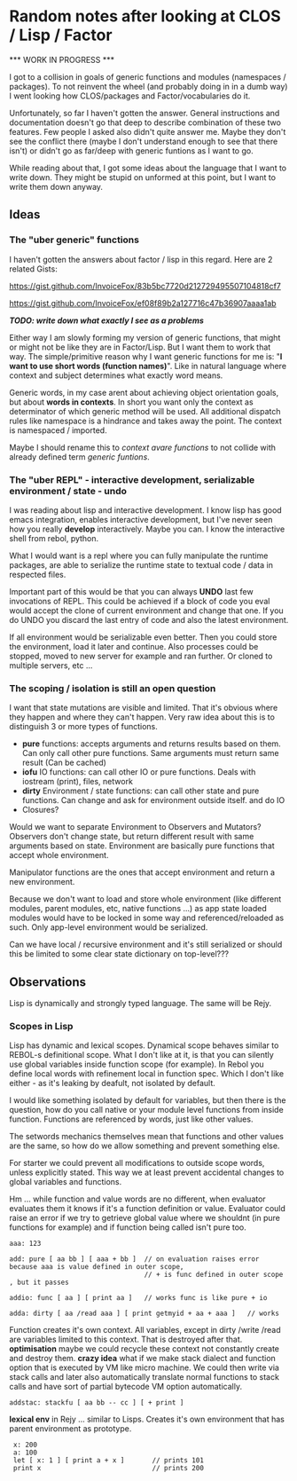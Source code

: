 # Random notes after looking at CLOS / Lisp / Factor

*** WORK IN PROGRESS ***

I got to a collision in goals of generic functions and modules (namespaces / packages). To not reinvent the wheel (and probably doing in in a dumb way) I went looking how CLOS/packages and Factor/vocabularies do it.

Unfortunately, so far I haven't gotten the answer. General instructions and documentation doesn't go that deep to describe combination of these two features. 
Few people I asked also didn't quite answer me. Maybe they don't see the conflict there (maybe I don't understand enough to see
that there isn't) or didn't go as far/deep with generic funtions as I want to go.

While reading about that, I got some ideas about the language that I want to write down. They might be stupid on unformed at this point, but I want to write them down anyway.

## Ideas

### The "uber generic" functions

I haven't gotten the answers about factor / lisp in this regard. Here are 2 related Gists:

https://gist.github.com/InvoiceFox/83b5bc7720d212729495507104818cf7

https://gist.github.com/InvoiceFox/ef08f89b2a127716c47b36907aaaa1ab

***TODO: write down what exactly I see as a problems***

Either way I am slowly forming my version of generic functions, that might or might not be like they are in Factor/Lisp. But I want them to work that way. The simple/primitive reason why I want generic functions for me is: "**I want to use short words (function names)**". Like in natural language where context and subject determines what exactly word means.

Generic words, in my case arent about achieving object orientation goals, but about **words in contexts**. In short you want only 
the context as determinator of which generic method will be used. All additional dispatch rules like namespace is a hindrance and takes away the point. The context is namespaced / imported.

Maybe I should rename this to *context avare functions* to not collide with already defined term *generic funtions*.

### The "uber REPL" - interactive development, serializable environment / state - undo

I was reading about lisp and interactive development. I know lisp has good emacs integration, enables interactive development, but I've never seen how you really **develop** interactively. Maybe you can. I know the interactive shell from rebol, python.

What I would want is a repl where you can fully manipulate the runtime packages, are able to serialize the runtime state to textual code / data in respected files.

Important part of this would be that you can always **UNDO** last few invocations of REPL. This could be achieved if a block of code you eval would accept the clone of current environment and change that one. If you do UNDO you discard the last entry of code and also the latest environment.

If all environment would be serializable even better. Then you could store the environment, load it later and continue. Also
processes could be stopped, moved to new server for example and ran further. Or cloned to multiple servers, etc ...

### The scoping / isolation is still an open question

I want that state mutations are visible and limited. That it's obvious where they happen and where they can't happen. Very raw idea about this is to distinguish 3 or more types of functions. 
 
 * **pure** functions: accepts arguments and returns results based on them. Can only call other pure functions. Same arguments must return same result (Can be cached)
 * **iofu** IO functions: can call other IO or pure functions. Deals with iostream (print), files, network
 * **dirty** Environment / state  functions: can call other state and pure functions. Can change and ask for environment outside itself. and do IO
 * Closures?
 
Would we want to separate Environment to Observers and Mutators? Observers don't change state, but return different result with
same arguments based on state. Environment are basically pure functions that accept whole environment.

Manipulator functions are the ones that accept environment and return a new environment.

Because we don't want to load and store whole environment (like different modules, parent modules, etc, native functions ...) as app state loaded modules would have to be locked in some way and referenced/reloaded as such. Only app-level environment would be serialized.

Can we have local / recursive environment and it's still serialized or should this be limited to some clear state dictionary on top-level???

## Observations

Lisp is dynamically and strongly typed language. The same will be Rejy.

### Scopes in Lisp

Lisp has dynamic and lexical scopes. Dynamical scope behaves similar to REBOL-s definitional scope. What I don't like at it, is 
that you can silently use global variables inside function scope (for example). In Rebol you define local words with refinement 
local in function spec. Which I don't like either - as it's leaking by deafult, not isolated by default.

I would like something isolated by default for variables, but then there is the question, how do you call native or your module
level functions from inside function. Functions are referenced by words, just like other values.

The setwords mechanics themselves mean that functions and other values are the same, so how do we allow something and prevent something else.

For starter we could prevent all modifications to outside scope words, unless explicitly stated. This way we at least prevent
accidental changes to global variables and functions.

Hm ... while function and value words are no different, when evaluator evaluates them it knows if it's a function definition or value. Evaluator could raise an error if we try to getrieve global value where we shouldnt (in pure functions for example) and if function being called isn't pure too.

    aaa: 123
    
    add: pure [ aa bb ] [ aaa + bb ]  // on evaluation raises error because aaa is value defined in outer scope, 
                                      // + is func defined in outer scope , but it passes
    
    addio: func [ aa ] [ print aa ]   // works func is like pure + io
    
    adda: dirty [ aa /read aaa ] [ print getmyid + aa + aaa ]   // works
    
 Function creates it's own context. All variables, except in dirty /write /read are variables limited to this context. That is destroyed after that. **optimisation** maybe we could recycle these context not constantly create and destroy them.
 **crazy idea** what if we make stack dialect and function option that is executed by VM like micro machine. We could then write 
 via stack calls and later also automatically translate normal functions to stack calls and have sort of partial bytecode VM option automatically.
 
    addstac: stackfu [ aa bb -- cc ] [ + print ]
 
 **lexical env** in Rejy ... similar to Lisps. Creates it's own environment that has parent environment as prototype.
 
     x: 200
     a: 100
     let [ x: 1 ] [ print a + x ]       // prints 101
     print x                            // prints 200
 
    

